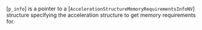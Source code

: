 [`p_info`] is a pointer to a
[`AccelerationStructureMemoryRequirementsInfoNV`] structure
specifying the acceleration structure to get memory requirements for.